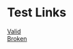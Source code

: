 # Test Links

[Valid](https://www.google.com)  
[Broken](https://thisdomaindoesnotexist.vaibhav.com)
